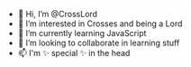 - 👋 Hi, I’m @CrossLord
- 👀 I’m interested in Crosses and being a Lord
- 🌱 I’m currently learning JavaScript
- 💞️ I’m looking to collaborate in learning stuff
- 📫 I'm ✨ special ✨ in the head
